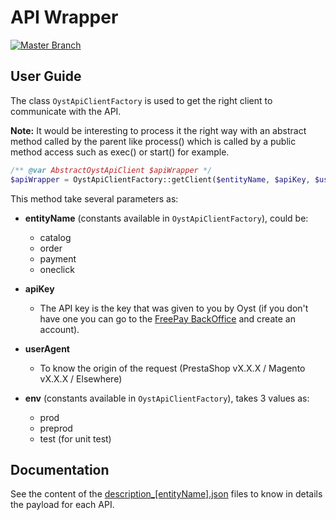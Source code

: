 API Wrapper
===========
[![Master Branch](https://travis-ci.org/OystParis/oyst-php.svg?branch=master)](https://travis-ci.org/OystParis/oyst-php)

User Guide
----------

The class `OystApiClientFactory` is used to get the right client to communicate with the API.

**Note:** It would be interesting to process it the right way with an abstract method called by the parent like process()
which is called by a public method access such as exec() or start() for example.
  
```php
/** @var AbstractOystApiClient $apiWrapper */
$apiWrapper = OystApiClientFactory::getClient($entityName, $apiKey, $userAgent, env = 'prod');
```
  
This method take several parameters as:
  
* **entityName** (constants available in `OystApiClientFactory`), could be:
    * catalog
    * order
    * payment
    * oneclick
  
* **apiKey**
    * The API key is the key that was given to you by Oyst (if you don't have one you can go to the [FreePay BackOffice](https://admin.free-pay.com/signup) and create an account).
  
* **userAgent**
    * To know the origin of the request (PrestaShop vX.X.X / Magento vX.X.X / Elsewhere)
  
* **env** (constants available in `OystApiClientFactory`), takes 3 values as:
    * prod
    * preprod
    * test (for unit test)

Documentation
-------------

See the content of the [description_[entityName].json](src/config) files to know in details the payload for each API.
